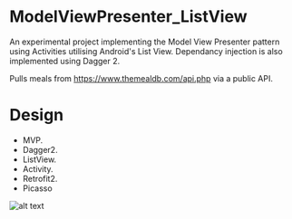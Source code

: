 # ModelViewPresenter_ListView

An experimental project implementing the Model View Presenter pattern using Activities utilising Android's List View. Dependancy injection is also implemented using Dagger 2. 

Pulls meals from https://www.themealdb.com/api.php via a public API.

# Design
* MVP.
* Dagger2.
* ListView.
* Activity.
* Retrofit2.
* Picasso

![alt text](http://oliverbcurtis.co.uk/images/ModelViewPresenter_ListView/MVP_ListView.png)


